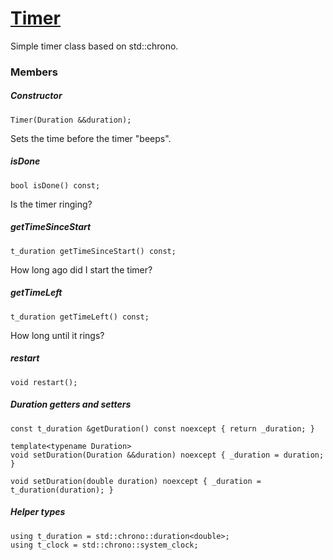 # [Timer](Timer.hpp)

Simple timer class based on std::chrono.

### Members

##### Constructor

```
Timer(Duration &&duration);
```

Sets the time before the timer "beeps".

##### isDone

```
bool isDone() const;
```

Is the timer ringing?

##### getTimeSinceStart

```
t_duration getTimeSinceStart() const;
```

How long ago did I start the timer?

##### getTimeLeft

```
t_duration getTimeLeft() const;
```

How long until it rings?

##### restart

```
void restart();
```

##### Duration getters and setters

```
const t_duration &getDuration() const noexcept { return _duration; }

template<typename Duration>
void setDuration(Duration &&duration) noexcept { _duration = duration; }

void setDuration(double duration) noexcept { _duration = t_duration(duration); }
```

##### Helper types

```
using t_duration = std::chrono::duration<double>;
using t_clock = std::chrono::system_clock;
```
